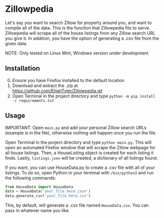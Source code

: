 # Zillowpedia

Let's say you want to search Zillow for property around you, and want to compile all of the data. This is the function that Zillowpedia fits to serve. Zillowpedia will scrape all of the house listings from any Zillow search URL you give it. In addition, you have the option of generating a .csv file from the given data.

NOTE: Only tested on Linux Mint, Windows version under development

## Installation

0. Ensure you have Firefox installed to the default location
1. Download and extract the .zip at <https://github.com/ElijahTyler/Zillowpedia.git>
2. Open Terminal in the project directory and type `python -m pip install -r requirements.txt`

## Usage

IMPORTANT: Open `main.py` and add your personal Zillow search URLs (example is in the file), otherwise nothing will happen once you run the file.

Open Terminal in the project directory and type `python main.py`. This will open an automated Firefox window that will scrape the Zillow webpage for all house listings. Then, a HouseListing object is created for each listing it finds. Lastly, `listings.json` will be created, a dictionary of all listings found.

If you want, you can use HouseData.py to create a .csv file with all of your listings. To do so, open Python in your terminal with `/bin/python3` and run the following commands:

```python
from HouseData import HouseData
data = HouseData('your_file_here.json')
data.generate_csv('your_file_here.csv')
```

This, by default, will generate a .csv file named `HouseData.csv`. You can pass in whatever name you like.
